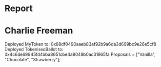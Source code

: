 # Report

# Charlie Freeman

Deployed MyToken to: 0x88df0490aaeb83af92b9a6da3d669bc9e26e5cf8
Deployed TokenisedBallot to: 0x4c6de69945fd4bba8651cbe4a8049b0ac31965fa
Proposals = ["Vanilla", "Chocolate", "Strawberry"];

